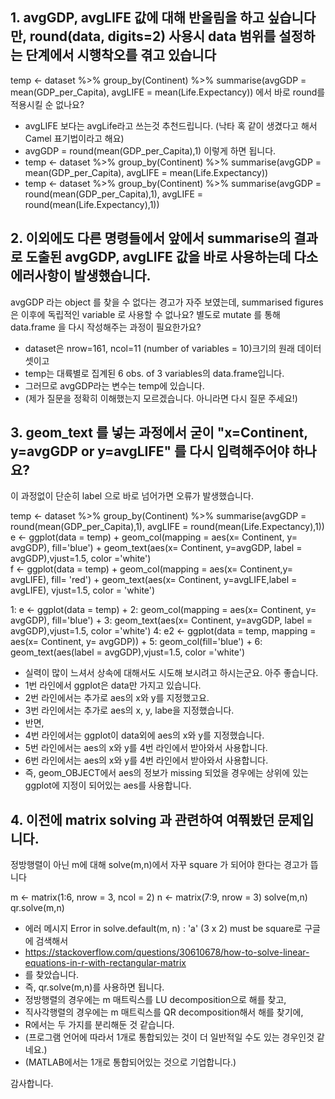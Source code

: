 ## 1. avgGDP, avgLIFE 값에 대해 반올림을 하고 싶습니다만, round(data, digits=2) 사용시 data 범위를 설정하는 단계에서 시행착오를 겪고 있습니다

temp <- dataset %>% group_by(Continent) %>% summarise(avgGDP = mean(GDP_per_Capita), avgLIFE = mean(Life.Expectancy)) 에서 바로 round를 적용시킬 순 없나요?

+ avgLIFE 보다는 avgLife라고 쓰는것 추천드립니다. (낙타 혹 같이 생겼다고 해서 Camel 표기법이라고 해요)
+ avgGDP = round(mean(GDP_per_Capita),1) 이렇게 하면 됩니다.
+ temp <- dataset %>% group_by(Continent) %>% summarise(avgGDP = mean(GDP_per_Capita), avgLIFE = mean(Life.Expectancy))
+ temp <- dataset %>% group_by(Continent) %>% summarise(avgGDP = round(mean(GDP_per_Capita),1), avgLIFE = round(mean(Life.Expectancy),1))

## 2. 이외에도 다른 명령들에서 앞에서 summarise의 결과로 도출된 avgGDP, avgLIFE 값을 바로 사용하는데 다소 에러사항이 발생했습니다.  

avgGDP 라는 object 를 찾을 수 없다는 경고가 자주 보였는데, summarised figures 은 이후에 독립적인 variable 로 사용할 수 없나요?
별도로 mutate 를 통해 data.frame 을 다시 작성해주는 과정이 필요한가요?  

+ dataset은 nrow=161, ncol=11 (number of variables = 10)크기의 원래 데이터 셋이고 
+ temp는 대륙별로 집계된 6 obs. of  3 variables의 data.frame입니다.
+ 그러므로 avgGDP라는 변수는 temp에 있습니다.
+ (제가 질문을 정확히 이해했는지 모르겠습니다. 아니라면 다시 질문 주세요!) 
 
## 3. geom_text 를 넣는 과정에서 굳이 "x=Continent, y=avgGDP or y=avgLIFE" 를 다시 입력해주어야 하나요?

이 과정없이 단순히 label 으로 바로 넘어가면 오류가 발생했습니다.

temp <- dataset %>% group_by(Continent) %>% summarise(avgGDP = round(mean(GDP_per_Capita),1), avgLIFE = round(mean(Life.Expectancy),1)) 
e <- ggplot(data = temp) + geom_col(mapping = aes(x= Continent, y= avgGDP), fill='blue') + geom_text(aes(x= Continent, y=avgGDP, label = avgGDP),vjust=1.5, color ='white')  
f <- ggplot(data = temp) + geom_col(mapping = aes(x= Continent,y= avgLIFE), fill= 'red') + geom_text(aes(x= Continent, y=avgLIFE,label = avgLIFE), vjust=1.5, color = 'white')  

1: e <- ggplot(data = temp) + 
2:  geom_col(mapping = aes(x= Continent, y= avgGDP), fill='blue') + 
3:  geom_text(aes(x= Continent, y=avgGDP, label = avgGDP),vjust=1.5, color ='white')
4: e2 <- ggplot(data = temp, mapping = aes(x= Continent, y= avgGDP)) + 
5:   geom_col(fill='blue') + 
6:   geom_text(aes(label = avgGDP),vjust=1.5, color ='white')

+ 실력이 많이 느셔서 상속에 대해서도 시도해 보시려고 하시는군요. 아주 좋습니다. 
+ 1번 라인에서 ggplot은 data만 가지고 있습니다.
+ 2번 라인에서는 추가로 aes의 x와 y를 지정했고요.
+ 3번 라인에서는 추가로 aes의 x, y, labe을 지정했습니다.
+ 반면,
+ 4번 라인에서는 ggplot이 data외에 aes의 x와 y를 지정했습니다.
+ 5번 라인에서는 aes의 x와 y를 4번 라인에서 받아와서 사용합니다.
+ 6번 라인에서는 aes의 x와 y를 4번 라인에서 받아와서 사용합니다.
+ 즉, geom_OBJECT에서 aes의 정보가 missing 되었을 경우에는 상위에 있는 ggplot에 지정이 되어있는 aes를 사용합니다.  

## 4. 이전에 matrix solving 과 관련하여 여쭤봤던 문제입니다.

정방행렬이 아닌 m에 대해 solve(m,n)에서 자꾸 square 가 되어야 한다는 경고가 뜹니다 

m <- matrix(1:6, nrow = 3, ncol = 2)
n <- matrix(7:9, nrow = 3)
solve(m,n)
qr.solve(m,n) 
 
+ 에러 메시지 Error in solve.default(m, n) : 'a' (3 x 2) must be square로 구글에 검색해서
+ https://stackoverflow.com/questions/30610678/how-to-solve-linear-equations-in-r-with-rectangular-matrix
+ 를 찾았습니다. 
+ 즉, qr.solve(m,n)를 사용하면 됩니다.
+ 정방행렬의 경우에는 m 매트릭스를 LU decomposition으로 해를 찾고,
+ 직사각행렬의 경우에는 m 매트릭스를 QR decomposition해서 해를 찾기에,
+ R에서는 두 가지를 분리해둔 것 같습니다.
+ (프로그램 언어에 따라서 1개로 통합되있는 것이 더 일반적일 수도 있는 경우인것 같네요.)
+ (MATLAB에서는 1개로 통합되어있는 것으로 기업합니다.) 

감사합니다.
